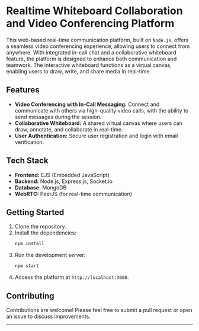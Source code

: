 # Realtime Whiteboard Collaboration and Video Conferencing Platform

This web-based real-time communication platform, built on `Node.js`, offers a seamless video conferencing experience, allowing users to connect from anywhere. With integrated in-call chat and a collaborative whiteboard feature, the platform is designed to enhance both communication and teamwork. The interactive whiteboard functions as a virtual canvas, enabling users to draw, write, and share media in real-time.

## Features
- **Video Conferencing with In-Call Messaging:** Connect and communicate with others via high-quality video calls, with the ability to send messages during the session.
- **Collaborative Whiteboard:** A shared virtual canvas where users can draw, annotate, and collaborate in real-time.
- **User Authentication:** Secure user registration and login with email verification.

## Tech Stack
- **Frontend:** EJS (Embedded JavaScript)
- **Backend:** Node.js, Express.js, Socket.io
- **Database:** MongoDB
- **WebRTC:** PeerJS (for real-time communication)

## Getting Started
1. Clone the repository.
2. Install the dependencies:
   ```bash
   npm install
   ```
3. Run the development server:
   ```bash
   npm start
   ```
4. Access the platform at `http://localhost:3000`.

## Contributing
Contributions are welcome! Please feel free to submit a pull request or open an issue to discuss improvements.

---